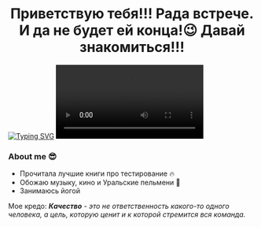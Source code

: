 ### <h1 align=center>Приветствую тебя!!! Рада встрече. И да не будет ей конца!😉 Давай знакомиться!!!</h1>
[![Typing SVG](https://readme-typing-svg.demolab.com?font=Fira+Code&pause=1000&color=E041EE&width=435&lines=I'm+QA+Engeneer+(manual))](https://git.io/typing-svg)
![Header](https://github.com/victoria-bychkova/victoria-bychkova/blob/main/assets/00_1130823%20(online-video-cutter.com)%20(2).mp4)

### About me :sunglasses:
- Прочитала лучшие книги про тестирование :fire:
- Обожаю музыку, кино и Уральские пельмени :musical_note:
- Занимаюсь йогой

Мое кредо: <i><b>Качество</b> - это не ответственность какого-то одного человека, а цель, которую ценит и к которой стремится вся команда.</i>
